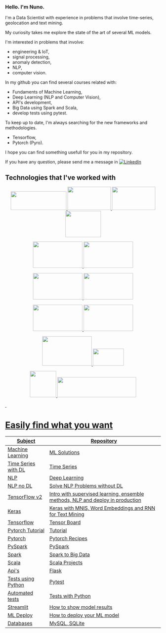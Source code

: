 ### Hello. I'm Nuno.

I'm a Data Scientist with experience in problems that involve time-series, geolocation and text mining.

My curiosity takes me explore the state of the art of several ML models. 

I'm interested in problems that involve: 
- engineering & IoT,
- signal processing,
- anomaly detection,
- NLP,
- computer vision. 

In my github you can find several courses related with: 
- Fundaments of Machine Learning,
- Deep Learning (NLP and Computer Vision), 
- API's development,
- Big Data using Spark and Scala, 
- develop tests using pytest.

To keep up to date, I'm always searching for the new frameworks and methodologies.
- Tensorflow, 
- Pytorch (Pyro).

I hope you can find something usefull for you in my repository.

If you have any question, please send me a message in [![LinkedIn](https://img.shields.io/badge/-Linkedin-blue?style=flat-square&logo=linkedin&link)](https://www.linkedin.com/in/njsdias/) 


## Technologies that I've worked with
<p align="center">
<a href="https://www.python.org/"><img height="60" width="180" src="https://upload.wikimedia.org/wikipedia/commons/f/f8/Python_logo_and_wordmark.svg">
<a href="https://rstudio.com/"><img height="75" width="140" src="https://rstudio.com/wp-content/uploads/2018/10/RStudio-Logo.svg">
<a href="https://www.scala.com/en"><img height="75" width="140" src="https://www.vectorlogo.zone/logos/scala-lang/scala-lang-ar21.svg">    
<a href="https://spark.apache.org/"><img height="85" width="115" src="https://upload.wikimedia.org/wikipedia/commons/f/f3/Apache_Spark_logo.svg">
<p align="center">
<a href="https://www.tensorflow.org/"><img height="85" width="160" src="https://www.vectorlogo.zone/logos/tensorflow/tensorflow-ar21.svg">
<a href="https://pytorch.org/"><img height="85" width="160" src="https://www.vectorlogo.zone/logos/pytorch/pytorch-ar21.svg">
<p align="center">
<a href="https://powerbi.microsoft.com/"><img height="85" width="160" src="https://www.vectorlogo.zone/logos/microsoft_powerbi/microsoft_powerbi-ar21.svg">  
<a href="https://www.tableau.com/"><img height="85" width="160" src="https://upload.wikimedia.org/wikipedia/en/0/06/Tableau_logo.svg">
<p align="center">
<a href="https://www.jetbrains.com/pycharm"><img height="85" width="160" src="https://upload.wikimedia.org/wikipedia/commons/a/a1/PyCharm_Logo.svg">
<a href="https://www.mysql.com/"><img height="85" width="160" src="https://www.vectorlogo.zone/logos/mysql/mysql-horizontal.svg">
<p align="center">
<a href="https://www.docker.com/resources/what-container"><img height="95" width="160" src="https://www.vectorlogo.zone/logos/docker/docker-ar21.svg">
<a href="https://https://aws.amazon.com/"><img height="55" width="100" src="https://upload.wikimedia.org/wikipedia/commons/9/93/Amazon_Web_Services_Logo.svg"> 
<p align="center">
<!-- <a href="https://ubuntu.com/"><img height="75" width="180" src="https://www.vectorlogo.zone/logos/ubuntu/ubuntu-ar21.svg"> -->
<a href="https://distrowatch.com/"><img height="85" width="85" src="https://www.freepnglogos.com/uploads/linux-png/difference-between-linux-and-window-operating-system-3.png"/>
<a href="https://www.microsoft.com/"><img height="65" width="255" src="https://upload.wikimedia.org/wikipedia/commons/8/8d/Windows_darkblue_2012.svg"/>

<p>&nbsp;</p>
  
  # Easily find what you want
  
  Subject| Repository
  -------|------
  Machine Learning | [ML Solutions](https://github.com/njsdias/ml_approaches)
  Time Series with DL | [Time Series](https://github.com/njsdias/TimeSeries)
  NLP | [Deep Learning](https://github.com/njsdias/DeepLearning/tree/master/DeepLearningNLP)
  NLP no DL | [Solve NLP Problems without DL](https://github.com/njsdias/sentiment_no_dl)
  TensorFlow  v2| [Intro](https://github.com/njsdias/tensorflow_2) with supervised learning, ensemble methods, NLP and deploy in production
  Keras | [Keras](https://github.com/njsdias/DeepLearning/tree/master/Keras) with MNIS, Word Embeddings and RNN for Text Mining
  Tensorflow | [Tensor Board](https://github.com/njsdias/DeepLearning/tree/master/MLProj-tensorFlow/Intro)
  Pytorch Tutorial| [Tutorial](https://github.com/njsdias/pytorch-tutorial/tree/master/tutorials)
  Pytorch| [Pytorch Recipes](https://github.com/njsdias/DeepLearning/tree/master/PyTorch/Pytorch_Recipes)
  PySpark|[PySpark](https://github.com/njsdias/MachineLearning/tree/master/PySpark)
  Spark | [Spark to Big Data](https://github.com/njsdias/ApacheSpark2-BigData)
  Scala | [Scala Projects](https://github.com/njsdias/MachineLearning/tree/master/ScalaMLProjects)
  Api's | [Flask](https://github.com/njsdias/APIForDS)
  Tests using Python | [Pytest](https://github.com/njsdias/Pytest)
  Automated tests | [Tests with Python](https://github.com/njsdias/automated_sw_test_python)
  Streamlit | [How to show model results](https://github.com/njsdias/ML_streamlit)
  ML Deploy | [How to deploy your ML model](https://github.com/njsdias/ML_Deploy)
  Databases | [MySQL](https://github.com/njsdias/databases/tree/main/sql/crash_course_sql), [SQLite](https://github.com/njsdias/databases/tree/main/sqlite)
  
  
<!--
[![Python](https://img.shields.io/badge/-Python-yellow?style=flat-square&logo=Python&link=https://www.python.org/)](https://www.python.org/)
[![RStudio](https://img.shields.io/badge/-RStudio-yellow?style=flat-square&logo=RStudio&link=https://rstudio.com/)](https://rstudio.com/)
[![Scala](https://img.shields.io/badge/-Scala-yellow?style=flat-square&logo=Scala&link=https://www.scala.com/en)](https://www.scala.com/en)
[![PySpark](https://img.shields.io/badge/-PySpark-yellow?style=flat-square&logo=PySpark&link=https://spark.apache.org/)](https://spark.apache.org/)
-->

<!--
[![Tensorflow](https://img.shields.io/badge/-Tensorflow-afd0ea?style=flat-square&logo=Tensorflow&linkhttps://www.tensorflow.org/)](https://www.tensorflow.org/)
[![Pytorch](https://img.shields.io/badge/-Pytorch-afd0ea?style=flat-square&logo=Pytorch&link=https://pytorch.org/)](https://pytorch.org/)
-->

<!--
[![Tableau](https://img.shields.io/badge/-Tableau-707B7C?style=flat-square&logo=Tableau&link=https://www.tableau.com/)](https://www.tableau.com/)
[![PowerBI](https://img.shields.io/badge/-PowerBi-707B7C?style=flat-square&logo=PowerBi&link=https://powerbi.microsoft.com/)](https://powerbi.microsoft.com/)
-->

<!--
[![MySQL](https://img.shields.io/badge/-MySQL-BB8FCE?style=flat-square&logo=MySQL&link=https://www.mysql.com/)](https://www.mysql.com/)

<!--
[![Docker](https://img.shields.io/badge/-Docker-A3E4D7?style=flat-square&logo=Docker&link=https://www.docker.com/resources/what-container)](https://www.docker.com/resources/what-container)
-->

<!--
<a href="https://www.docker.com/resources/what-container"><img height="32" width="32" src="https://devicons.github.io/devicon/devicon.git/icons/docker/docker-original-wordmark.svg">
-->
<!--
<a href="https://https://aws.amazon.com/"><img height="32" width="40" src="https://upload.wikimedia.org/wikipedia/commons/thumb/9/93/Amazon_Web_Services_Logo.svg/320px-Amazon_Web_Services_Logo.svg.png"> 
-->
<!--
<a href="https://https://aws.amazon.com/"><img height="32" width="32" src="https://simpleicons.org/icons/amazonaws.svg"> <a href="https://www.jetbrains.com/pycharm/"><img height="32" width="32" src="https://simpleicons.org/icons/pycharm.svg">
-->
<!--
[![Windows](https://img.shields.io/badge/-Windows-black?style=flat-square&logo=Windows&link=https://www.microsoft.com/)](https://www.microsoft.com/)
[![Linux](https://img.shields.io/badge/-Linux-black?style=flat-square&logo=Linux&link=https://github.com/njsdias/)](https://github.com/njsdias/)
-->

<!--
**njsdias/njsdias** is a ✨ _special_ ✨ repository because its `README.md` (this file) appears on your GitHub profile.

Here are some ideas to get you started:

- 🔭 I’m currently working on ...
- 🌱 I’m currently learning ...
- 👯 I’m looking to collaborate on ...
- 🤔 I’m looking for help with ...
- 💬 Ask me about ...
- 📫 How to reach me: ...
- 😄 Pronouns: ...
- ⚡ Fun fact: ...
-->
